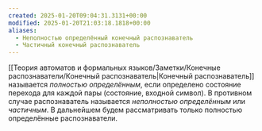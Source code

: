 ```yaml
---
created: 2025-01-20T09:04:31.3131+00:00
modified: 2025-01-20T21:03:18.1818+00:00
aliases:
  - Неполностью определённый конечный распознаватель
  - Частичный конечный распознаватель
---
```

[[Теория автоматов и формальных языков/Заметки/Конечные распознаватели/Конечный распознаватель|Конечный распознаватель]] называется *полностью определённым*, если определено состояние перехода для каждой пары (состояние, входной символ). В противном случае распознаватель называется *неполностью определённым* или *частичным*. В дальнейшем будем рассматривать только полностью определённые распознаватели.